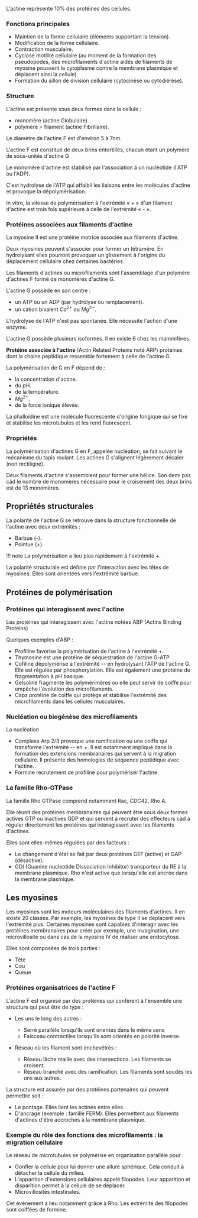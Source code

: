 L'actine représente 10% des protéines des cellules.

### Fonctions principales

* Maintien de la forme cellulaire (éléments supportant la tension).
* Modification de la forme cellulaire.
* Contraction musculaire.
* Cyclose motilité cellulaire (au moment de la formation des pseudopodes, des microfilaments d'actine aidés de filaments de myosine poussent le cytoplasme contre la membrane plasmique et déplacent ainsi la cellule).
* Formation du sillon de division cellulaire (cytocinèse ou cytodiérèse).

### Structure

L'actine est présente sous deux formes dans la cellule :

* monomère (actine Globulaire).
* polymère = filament (actine Fibrillaire).

Le diamètre de l'actine F est d'environ 5 à 7nm. 

L'actine F est constitué de deux brins entortillés, chacun étant un polymère de sous-unités d'actine G

Le monomère d'actine est stabilisé par l'association à un nucléotide (l'ATP ou l'ADP).

C'est hydrolyse de l'ATP qui affaibli les liaisons entre les molécules d'actine et provoque la dépolymérisation.

In vitro, la vitesse de polymérisation à l'extrémité « + » d'un filament d'actine est trois fois supérieure à celle de l'extrémité « - ». 

### Protéines associées aux filaments d'actine

La myosine II est une protéine motrice associée aux filaments d'actine.

Deux myosines peuvent s'associer pour former un tétramère. En
hydrolysant elles pourront provoquer un glissement à l'origine du
déplacement cellulaire chez certaines bactéries.

Les filaments d'actines ou microfilaments sont l'assemblage d'un polymère d'actines F formé de monomères d'actine G.

L'actine G possède en son centre : 

* un ATP ou un ADP (par hydrolyse ou remplacement).
* un cation bivalent $Ca^{2+}$ ou $Mg^{2+}$.

L'hydrolyse de l'ATP n'est pas spontanée. Elle nécessite l'action d'une enzyme.

L'actine G possède plusieurs isoformes. Il en existe 6 chez les mammifères. 

__Protéine associée à l'actine__ (Actin Related Proteins noté ARP) protéines dont la chaine peptidique ressemble fortement à celle de l'actine G. 

La polymérisation de G en F dépend de : 

* la concentration d'actine.
* du pH.
* de la température.
* $Mg^{2+}$.
* de la force ionique élevée.

La phalloïdine est une molécule fluorescente d'origine fongique qui se fixe et stabilise les microtubules et les rend fluorescent.

### Propriétés

La polymérisation d'actines G en F, appelée nucléation, se fait suivant le mécanisme du tapis roulant. Les actines G s'alignent légèrement décaler (non rectiligne).

Deux filaments d'actine s'assemblent pour former une hélice. Son demi pas càd le nombre de monomères nécessaire pour le croisement des deux brins est de 13 monomères. 

## Propriétés structurales

La polarité de l'actine G se retrouve dans la structure fonctionnelle de l'actine avec deux extrémités : 

* Barbue (-).
* Pointue (+).

!!! note
    La polymérisation a lieu plus rapidement à l'extrémité +. 

La polarité structurale est définie par l'interaction avec les têtes de myosines. Elles sont orientées vers l'extrémité barbue.

## Protéines de polymérisation

### Protéines qui interagissent avec l'actine

Les protéines qui interagissent avec l'actine notées ABP (Actins Binding Protéins)

Quelques exemples d'ABP :

* Profiline favorise la polymérisation de l'actine à l'extrémité +.
* Thymosine est une protéine de séquestration de l'actine G-ATP.
* Cofiline dépolymérise à l'extrémité -- en hydrolysant l'ATP de l'actine G.  Elle est régulée par phosphorylation. Elle est également une protéine de fragmentation à pH basique.
* Gelsoline fragmente les polymérimères ou elle peut servir de coiffe  pour empêche l'évolution des microfilaments.
* Capz protéine de coiffe qui protège et stabilise l'extrémité des microfilaments dans les cellules musculaires.

### Nucléation ou biogénèse des microfilaments

La nucléation

* Complexe Arp 2/3 provoque une ramification ou une coiffe qui transforme l'extrémité -- en +. Il est notamment impliqué dans la formation des extensions membranaires qui servent à la migration cellulaire. Il présente des homologies de séquence peptidique avec l'actine.
* Formine recrutement de profiline pour polymériser l'actine.

### La famille Rho-GTPase 

La famille Rho GTPase comprend notamment Rac, CDC42, Rho A.

Elle réunit des protéines membranaires qui peuvent être sous deux formes actives GTP ou inactives GDP et qui servent à recruter des effecteurs càd à réguler directement les protéines qui interagissent avec les filaments d'actines.

Elles sont elles-mêmes régulées par des facteurs :

* Le changement d'état se fait par deux protéines GEF (active) et GAP (désactive).
* GDI (Guanine nucleotide Dissociation Inhibitor) transporteur du RE à la membrane plasmique. Rho n'est active que lorsqu'elle est ancrée dans la membrane plasmique.

## Les myosines

Les myosines sont les moteurs moléculaires des filaments d'actines. Il en existe 20 classes. Par exemple, les myosines de type II se déplacent vers l'extrémité plus. Certaines myosines sont capables d'interagir avec les protéines membranaires pour créer par exemple, une invagination, une microvillosité ou dans cas de la myosine IV de réaliser une endocytose. 

Elles sont composées de trois parties : 

* Tête
* Cou 
* Queue

### Protéines organisatrices de l'actine F

L'actine F est organisé par des protéines qui confèrent à l'ensemble une structure qui peut être de type : 

* Les uns le long des autres :

    * Serré parallèle lorsqu'ils sont orientés dans le même sens
    * Faisceau contractiles lorsqu'ils sont orientés en polarité inverse.

* Réseau où les filament sont enchevêtrés : 

    * Réseau lâche maille avec des intersections. Les filaments se croisent.
    * Réseau branché avec des ramification. Les filaments sont soudés les uns aux autres.

La structure est assurée par des protéines partenaires qui peuvent permettre soit :  

* Le pontage. Elles lient les actines entre elles. 
* D'ancrage (exemple : famille FERM). Elles permettent aux filaments d'actines d'être accrochés à la membrane plasmique.

### Exemple du rôle des fonctions des microfilaments : la migration cellulaire 

Le réseau de microtubules se polymérise en organisation parallèle pour :

* Gonfler la cellule pour lui donner une allure sphérique. Cela conduit à détacher la cellule du milieu.
* L'apparition d'extensions cellulaires appelé filopodes. Leur apparition et disparition permet à la cellule de se déplacer.
* Microvillosités intestinales.

Cet événement a lieu notamment grâce à Rho. Les extrémité des filopodes sont coiffées de formine.
